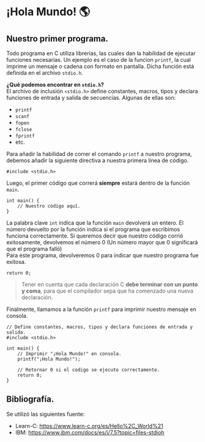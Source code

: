 # ¡Hola Mundo! 🌎
## Nuestro primer programa.
Todo programa en C utiliza librerías, las cuales dan la habilidad de ejecutar funciones necesarias. Un ejemplo es el caso de la funcion `printf`, la cual imprime un mensaje o cadena con formato en pantalla. Dicha función está definida en el archivo `stdio.h`.

**¿Qué podemos encontrar en `stdio.h`?**<br>
El archivo de inclusión `<stdio.h>` define constantes, macros, tipos y declara funciones de entrada y salida de secuencias. Algunas de ellas son:
- `printf`
- `scanf`
- `fopen`
- `fclose`
- `fprintf`
- etc.

Para añadir la habilidad de correr el comando `printf` a nuestro programa, debemos añadir la siguiente directiva a nuestra primera línea de código.
```
#include <stdio.h>
```

Luego, el primer código que correrá **siempre** estará dentro de la función `main`.
```
int main() {
    // Nuestro código aquí.
}
```
La palabra clave `int` indica que la función `main` devolverá un entero. El número devuelto por la función indica si el programa que escribimos funciona correctamente. Si queremos decir que nuestro código corrió exitosamente, devolvemos el número 0 (Un número mayor que 0 significará que el programa falló)<br>
Para este programa, devolveremos 0 para indicar que nuestro programa fue exitosa.
```
return 0;
```

> Tener en cuenta que cada declaración C **debe terminar con un punto y coma**, para que el compilador sepa que ha comenzado una nueva declaración.

Finalmente, llamamos a la función `printf` para imprimir nuestro mensaje en consola.
```
// Define constantes, macros, tipos y declara funciones de entrada y salida.
#include <stdio.h>

int main() {
    // Imprimir "¡Hola Mundo!" en consola.
    printf("¡Hola Mundo!");

    // Retornar 0 si el codigo se ejecuto correctamente.
    return 0;
}
```

## Bibliografía.
Se utilizó las siguientes fuente:
- Learn-C: https://www.learn-c.org/es/Hello%2C_World%21
- IBM: https://www.ibm.com/docs/es/i/7.5?topic=files-stdioh